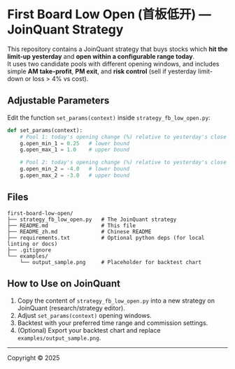 # First Board Low Open (首板低开) — JoinQuant Strategy

This repository contains a JoinQuant strategy that buys stocks which **hit the limit-up yesterday** and **open within a configurable range today**.  
It uses two candidate pools with different opening windows, and includes simple **AM take-profit**, **PM exit**, and **risk control** (sell if yesterday limit-down or loss > 4% vs cost).

## Adjustable Parameters

Edit the function `set_params(context)` inside `strategy_fb_low_open.py`:

```python
def set_params(context):
    # Pool 1: today's opening change (%) relative to yesterday's close
    g.open_min_1 = 0.25   # lower bound
    g.open_max_1 = 1.0    # upper bound

    # Pool 2: today's opening change (%) relative to yesterday's close
    g.open_min_2 = -4.0   # lower bound
    g.open_max_2 = -3.0   # upper bound
```

## Files

```
first-board-low-open/
├── strategy_fb_low_open.py   # The JoinQuant strategy
├── README.md                 # This file
├── README_zh.md              # Chinese README
├── requirements.txt          # Optional python deps (for local linting or docs)
├── .gitignore
└── examples/
    └── output_sample.png     # Placeholder for backtest chart
```

## How to Use on JoinQuant

1. Copy the content of `strategy_fb_low_open.py` into a new strategy on JoinQuant (research/strategy editor).  
2. Adjust `set_params(context)` opening windows.  
3. Backtest with your preferred time range and commission settings.  
4. (Optional) Export your backtest chart and replace `examples/output_sample.png`.

---

Copyright © 2025
